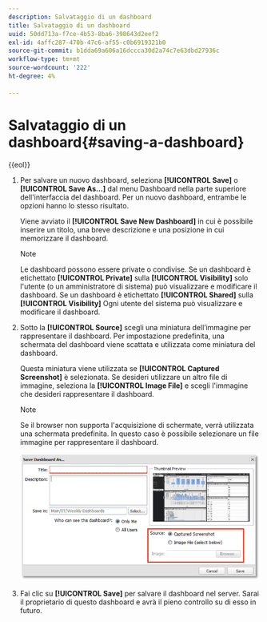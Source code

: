 ```yaml
---
description: Salvataggio di un dashboard
title: Salvataggio di un dashboard
uuid: 50dd713a-f7ce-4b53-8ba6-398643d2eef2
exl-id: 4affc287-470b-47c6-af55-c0b6919321b0
source-git-commit: b1dda69a606a16dccca30d2a74c7e63dbd27936c
workflow-type: tm+mt
source-wordcount: '222'
ht-degree: 4%

---
```


# Salvataggio di un dashboard{#saving-a-dashboard}

{{eol}}

1. Per salvare un nuovo dashboard, seleziona **[!UICONTROL Save]** o **[!UICONTROL Save As…]** dal menu Dashboard nella parte superiore dell&#39;interfaccia del dashboard. Per un nuovo dashboard, entrambe le opzioni hanno lo stesso risultato.

   Viene avviato il **[!UICONTROL Save New Dashboard]** in cui è possibile inserire un titolo, una breve descrizione e una posizione in cui memorizzare il dashboard.

   >[!NOTE]
   >
   >Le dashboard possono essere private o condivise. Se un dashboard è etichettato **[!UICONTROL Private]** sulla **[!UICONTROL Visibility]** solo l&#39;utente (o un amministratore di sistema) può visualizzare e modificare il dashboard. Se un dashboard è etichettato **[!UICONTROL Shared]** sulla **[!UICONTROL Visibility]** Ogni utente del sistema può visualizzare e modificare il dashboard.

1. Sotto la **[!UICONTROL Source]** scegli una miniatura dell’immagine per rappresentare il dashboard. Per impostazione predefinita, una schermata del dashboard viene scattata e utilizzata come miniatura del dashboard.

   Questa miniatura viene utilizzata se **[!UICONTROL Captured Screenshot]** è selezionata. Se desideri utilizzare un altro file di immagine, seleziona la **[!UICONTROL Image File]** e scegli l&#39;immagine che desideri rappresentare il dashboard.

   >[!NOTE]
   >
   >Se il browser non supporta l&#39;acquisizione di schermate, verrà utilizzata una schermata predefinita. In questo caso è possibile selezionare un file immagine per rappresentare il dashboard.

   ![](assets/save.png)

1. Fai clic su **[!UICONTROL Save]** per salvare il dashboard nel server. Sarai il proprietario di questo dashboard e avrà il pieno controllo su di esso in futuro.
